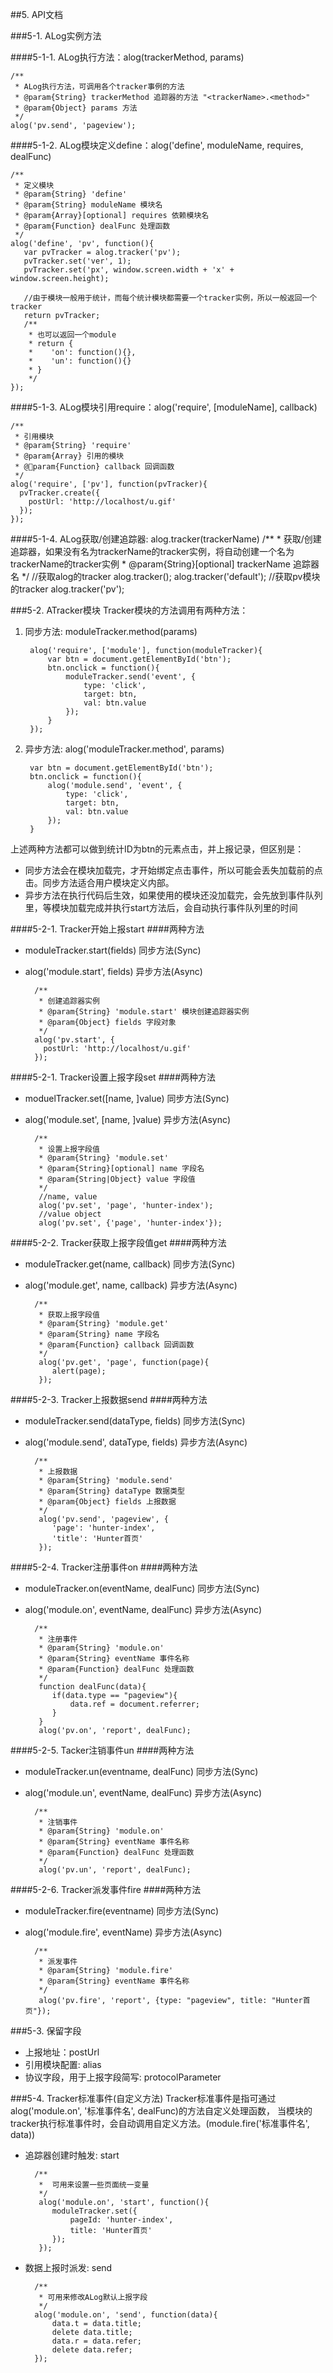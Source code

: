 ##5. API文档

###5-1. ALog实例方法

####5-1-1. ALog执行方法：alog(trackerMethod, params)

	/**
	 * ALog执行方法，可调用各个tracker事例的方法
	 * @param{String} trackerMethod 追踪器的方法 "<trackerName>.<method>"
	 * @param{Object} params 方法
	 */
	alog('pv.send', 'pageview');

####5-1-2. ALog模块定义define：alog('define', moduleName, requires, dealFunc)

	/**
	 * 定义模块
	 * @param{String} 'define'
	 * @param{String} moduleName 模块名
	 * @param{Array}[optional] requires 依赖模块名
	 * @param{Function} dealFunc 处理函数
	 */
	alog('define', 'pv', function(){
	   var pvTracker = alog.tracker('pv');
	   pvTracker.set('ver', 1);
	   pvTracker.set('px', window.screen.width + 'x' + window.screen.height);
	   
	   //由于模块一般用于统计，而每个统计模块都需要一个tracker实例，所以一般返回一个tracker
	   return pvTracker;
	   /**
	    * 也可以返回一个module
	    * return {
	    *    'on': function(){},
	    *    'un': function(){}
	    * }
	    */
	});

####5-1-3. ALog模块引用require：alog('require', [moduleName], callback)

	/**
	 * 引用模块
	 * @param{String} 'require'
	 * @param{Array} 引用的模块
	 * @param{Function} callback 回调函数
	 */
	alog('require', ['pv'], function(pvTracker){
	  pvTracker.create({
	    postUrl: 'http://localhost/u.gif'
	  });
	});

####5-1-4. ALog获取/创建追踪器: alog.tracker(trackerName)
	/**
	 * 获取/创建追踪器，如果没有名为trackerName的tracker实例，将自动创建一个名为trackerName的tracker实例
	 * @param{String}[optional] trackerName 追踪器名
	 */
	 //获取alog的tracker
	 alog.tracker();
	 alog.tracker('default');
	 //获取pv模块的tracker
	 alog.tracker('pv');


###5-2. ATracker模块
Tracker模块的方法调用有两种方法：

1. 同步方法: moduleTracker.method(params)
		
		alog('require', ['module'], function(moduleTracker){
			var btn = document.getElementById('btn');
			btn.onclick = function(){
				moduleTracker.send('event', {
					type: 'click',
					target: btn,
					val: btn.value
				});
			}
		});

2. 异步方法: alog('moduleTracker.method', params)
		
		var btn = document.getElementById('btn');
		btn.onclick = function(){
			alog('module.send', 'event', {
				type: 'click',
				target: btn,
				val: btn.value
			});
		}

上述两种方法都可以做到统计ID为btn的元素点击，并上报记录，但区别是：

* 同步方法会在模块加载完，才开始绑定点击事件，所以可能会丢失加载前的点击。同步方法适合用户模块定义内部。
* 异步方法在执行代码后生效，如果使用的模块还没加载完，会先放到事件队列里，等模块加载完成并执行start方法后，会自动执行事件队列里的时间

####5-2-1. Tracker开始上报start
####两种方法
* moduleTracker.start(fields) 同步方法(Sync)
* alog('module.start', fields) 异步方法(Async)

		/**
		 * 创建追踪器实例
		 * @param{String} 'module.start' 模块创建追踪器实例
		 * @param{Object} fields 字段对象
		 */
		alog('pv.start', {
		  postUrl: 'http://localhost/u.gif'
		});

####5-2-1. Tracker设置上报字段set
####两种方法
* moduelTracker.set([name, ]value) 同步方法(Sync)
* alog('module.set', [name, ]value) 异步方法(Async)

		/**
		 * 设置上报字段值
		 * @param{String} 'module.set'
		 * @param{String}[optional] name 字段名
		 * @param{String|Object} value 字段值 
		 */
		 //name, value
		 alog('pv.set', 'page', 'hunter-index');
		 //value object
		 alog('pv.set', {'page', 'hunter-index'});

####5-2-2. Tracker获取上报字段值get
####两种方法
* moduleTracker.get(name, callback) 同步方法(Sync)
* alog('module.get', name, callback) 异步方法(Async)

		/**
		 * 获取上报字段值
		 * @param{String} 'module.get'
		 * @param{String} name 字段名
		 * @param{Function} callback 回调函数
		 */
		 alog('pv.get', 'page', function(page){
		 	alert(page);
		 });

####5-2-3. Tracker上报数据send
####两种方法
* moduleTracker.send(dataType, fields) 同步方法(Sync)
* alog('module.send', dataType, fields) 异步方法(Async)

		/**
		 * 上报数据
		 * @param{String} 'module.send'
		 * @param{String} dataType 数据类型
		 * @param{Object} fields 上报数据
		 */
		 alog('pv.send', 'pageview', {
		 	'page': 'hunter-index',
		 	'title': 'Hunter首页'
		 });
 
####5-2-4. Tracker注册事件on
####两种方法
* moduleTracker.on(eventName, dealFunc) 同步方法(Sync)
* alog('module.on', eventName, dealFunc) 异步方法(Async)

		/**
		 * 注册事件
		 * @param{String} 'module.on'
		 * @param{String} eventName 事件名称
		 * @param{Function} dealFunc 处理函数
		 */
		 function dealFunc(data){
		 	if(data.type == "pageview"){
		 		data.ref = document.referrer;
		 	}
		 }
		 alog('pv.on', 'report', dealFunc);

####5-2-5. Tacker注销事件un
####两种方法
* moduleTracker.un(eventname, dealFunc) 同步方法(Sync)
* alog('module.un', eventName, dealFunc) 异步方法(Async)

		/**
		 * 注销事件
		 * @param{String} 'module.on'
		 * @param{String} eventName 事件名称
		 * @param{Function} dealFunc 处理函数
		 */
		 alog('pv.un', 'report', dealFunc);
 
####5-2-6. Tracker派发事件fire
####两种方法
* moduleTracker.fire(eventname) 同步方法(Sync)
* alog('module.fire', eventName) 异步方法(Async)

		/**
		 * 派发事件
		 * @param{String} 'module.fire'
		 * @param{String} eventName 事件名称
		 */
		 alog('pv.fire', 'report', {type: "pageview", title: "Hunter首页"});

###5-3. 保留字段
* 上报地址：postUrl
* 引用模块配置: alias
* 协议字段，用于上报字段简写: protocolParameter

###5-4. Tracker标准事件(自定义方法)
Tracker标准事件是指可通过alog('module.on', '标准事件名', dealFunc)的方法自定义处理函数，
当模块的tracker执行标准事件时，会自动调用自定义方法。(module.fire('标准事件名', data))

* 追踪器创建时触发: start

		/**
		 *  可用来设置一些页面统一变量
		 */
		 alog('module.on', 'start', function(){
		 	moduleTracker.set({
		 		pageId: 'hunter-index',
		 		title: 'Hunter首页'
		 	});
		 });

* 数据上报时派发: send

		/**
		 * 可用来修改ALog默认上报字段
		 */
		alog('module.on', 'send', function(data){
			data.t = data.title;
			delete data.title;
			data.r = data.refer;
			delete data.refer;
		});
